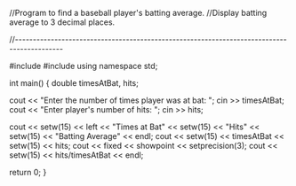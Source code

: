 //Program to find a baseball player's batting average.
//Display batting average to 3 decimal places.

//-------------------------------------------------------------------------------------------

#include <iostream>
#include <iomanip>
using namespace std;

int main()
{
  double timesAtBat, hits;

  cout << "Enter the number of times player was at bat: ";
  cin >> timesAtBat;
  cout << "Enter player's number of hits: ";
  cin >> hits;

  cout << setw(15) << left << "Times at Bat" << setw(15) << "Hits" << setw(15) << "Batting Average" << endl;
  cout << setw(15) << timesAtBat << setw(15) << hits;
  cout << fixed << showpoint << setprecision(3);
  cout << setw(15) << hits/timesAtBat << endl;

  return 0;
}

